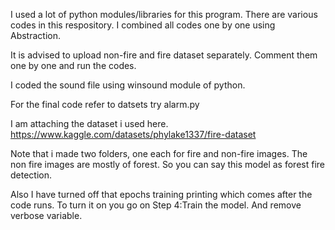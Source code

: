 I used a lot of python modules/libraries for this program. There are various codes in this respository. 
I combined all codes one by one using Abstraction.

It is advised to upload non-fire and fire dataset separately. Comment them one by one and run the codes.

I coded the sound file using winsound module of python.


For the final code refer to datsets try alarm.py

I am attaching the dataset i used here.
https://www.kaggle.com/datasets/phylake1337/fire-dataset


Note that i made two folders, one each for fire and non-fire images.
The non fire images are mostly of forest. So you can say this model as forest fire detection.

Also I have turned off that epochs training printing which comes after the code runs. To turn it on you go on Step 4:Train the model. And remove verbose variable.


